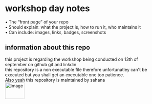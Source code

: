   # workshop day notes
  •	The “front page” of your repo  
  •	Should explain: what the project is, how to run it, who maintains it  
  •	Can include: images, links, badges, screenshots  
## information about this repo  
  this project is regarding the workshop being conducted on 13th of september on github git and linkdin  
    this repository is a non executable file therefore unfortunatley can't be executed but you shall get an executable one too patience.  
      Also yeah this repository is maintained by sahana  
         <img width="63" height="54" alt="image" src="https://github.com/user-attachments/assets/f8506e39-95d5-4ac2-83e8-30ca32b604f7" />  
        
